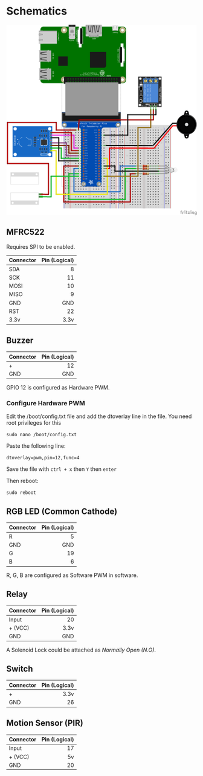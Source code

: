 # Schematics

<img src="/docs/raspberry-pi/fritzing/AccessControl_bb.png" />

## MFRC522

Requires SPI to be enabled.

| Connector     | Pin (Logical)  |
| ------------- | --------------:|
| SDA           | 8              |
| SCK           | 11             |
| MOSI          | 10             |
| MISO          | 9              |
| GND           | GND            |
| RST           | 22             |
| 3.3v          | 3.3v           |

## Buzzer

| Connector     | Pin (Logical)  |
| ------------- | --------------:|
| +             | 12             |
| GND           | GND            |

GPIO 12 is configured as Hardware PWM.

### Configure Hardware PWM

Edit the /boot/config.txt file and add the dtoverlay line in the file. You need root privileges for this

```
sudo nano /boot/config.txt
```

Paste the following line:

```
dtoverlay=pwm,pin=12,func=4
```

Save the file with ```ctrl + x``` then ```Y``` then ```enter```

Then reboot:

```
sudo reboot
```

## RGB LED (Common Cathode)

| Connector     | Pin (Logical)  |
| ------------- | --------------:|
| R             | 5              |
| GND           | GND            |
| G             | 19             |
| B             | 6              |

R, G, B are configured as Software PWM in software.

## Relay

| Connector     | Pin (Logical)  |
| ------------- | --------------:|
| Input         | 20             |
| + (VCC)       | 3.3v           |
| GND           | GND            |

A Solenoid Lock could be attached as *Normally Open (N.O)*.

## Switch

| Connector     | Pin (Logical)  |
| ------------- | --------------:|
| +             | 3.3v           |
| GND           | 26             |

## Motion Sensor (PIR)

| Connector     | Pin (Logical)  |
| ------------- | --------------:|
| Input         | 17             |
| + (VCC)       | 5v             |
| GND           | 20             |
